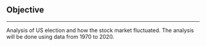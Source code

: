 ## Objective
***
Analysis of US election and how the stock market fluctuated.
The analysis will be done using data from 1970 to 2020.
